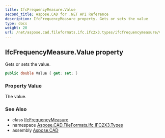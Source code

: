 ```yaml
---
title: IfcFrequencyMeasure.Value
second_title: Aspose.CAD for .NET API Reference
description: IfcFrequencyMeasure property. Gets or sets the value
type: docs
weight: 20
url: /net/aspose.cad.fileformats.ifc.ifc2x3.types/ifcfrequencymeasure/value/
---
```

## IfcFrequencyMeasure.Value property

Gets or sets the value.

```csharp
public double Value { get; set; }
```

### Property Value

The value.

### See Also

* class [IfcFrequencyMeasure](../)
* namespace [Aspose.CAD.FileFormats.Ifc.IFC2X3.Types](../../ifcfrequencymeasure/)
* assembly [Aspose.CAD](../../../)



